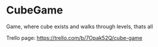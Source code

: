 # CubeGame
Game, where cube exists and walks through levels, thats all

Trello page: https://trello.com/b/7Opak52Q/cube-game
